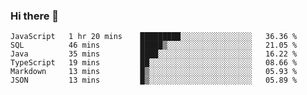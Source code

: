 ### Hi there 👋

<!--START_SECTION:waka-->

```text
JavaScript   1 hr 20 mins    █████████░░░░░░░░░░░░░░░░   36.36 %
SQL          46 mins         █████▒░░░░░░░░░░░░░░░░░░░   21.05 %
Java         35 mins         ████░░░░░░░░░░░░░░░░░░░░░   16.22 %
TypeScript   19 mins         ██░░░░░░░░░░░░░░░░░░░░░░░   08.66 %
Markdown     13 mins         █▒░░░░░░░░░░░░░░░░░░░░░░░   05.93 %
JSON         13 mins         █▒░░░░░░░░░░░░░░░░░░░░░░░   05.89 %
```

<!--END_SECTION:waka-->

<!--
**Jonas-VanHaeken/Jonas-VanHaeken** is a ✨ _special_ ✨ repository because its `README.md` (this file) appears on your GitHub profile.

Here are some ideas to get you started:

- 🔭 I’m currently working on ...
- 🌱 I’m currently learning ...
- 👯 I’m looking to collaborate on ...
- 🤔 I’m looking for help with ...
- 💬 Ask me about ...
- 📫 How to reach me: ...
- 😄 Pronouns: ...
- ⚡ Fun fact: ...
-->
